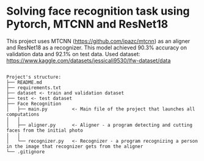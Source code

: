# Solving face recognition task using Pytorch, MTCNN and ResNet18
This project uses MTCNN (https://github.com/ipazc/mtcnn) as an aligner and ResNet18 as a recognizer.
This model achieved 90.3% accuracy on validation data and 92.1% on test data.
Used dataset: https://www.kaggle.com/datasets/jessicali9530/lfw-dataset/data

```

Project's structure:
├── README.md
├── requirements.txt
├── dataset <- train and validation dataset
├── test <- test dataset
├── Face Recognition
│   ├── main.py         <- Main file of the project that launches all computations
│   │
│   ├── aligner.py      <- Aligner - a program detecting and cutting faces from the initial photo
│   │
│   └── recognizer.py   <- Recognizer - a program recognizing a person in the image that recognizer gets from the aligner
└── .gitignore

```
